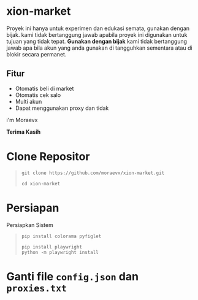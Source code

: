 # xion-market
Proyek ini hanya untuk experimen dan edukasi semata, gunakan dengan bijak. kami tidak bertanggung jawab apabila proyek ini digunakan untuk tujuan yang tidak tepat.
**Gunakan dengan bijak** kami tidak bertanggung jawab apa bila akun yang anda gunakan di tangguhkan sementara atau di blokir secara permanet.

## Fitur
- Otomatis beli di market
- Otomatis cek salo
- Multi akun
- Dapat menggunakan proxy dan tidak
  
i'm Moraevx 

**Terima Kasih**

# Clone Repositor

>```
>git clone https://github.com/moraevx/xion-market.git
>```
>```
>cd xion-market
>```

# Persiapan

Persiapkan Sistem  
>```
>pip install colorama pyfiglet
>```
>```
>pip install playwright
>python -m playwright install
>```
# Ganti file `config.json` dan `proxies.txt`





